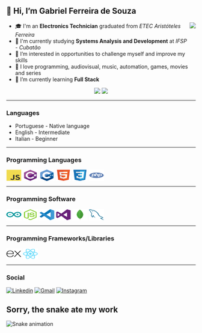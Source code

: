 

## 👋 Hi, I’m Gabriel Ferreira de Souza

<!-- Bio -->  
<img height="130" align="right" src="https://media0.giphy.com/media/ZAaaCK5RhUWxG/200.gif" />
<ul align="left">
<li>🎓 I'm an <strong>Electronics Technician</strong> graduated from <i>ETEC Aristóteles Ferreira</i></li>
<li>🏫 I'm currently studying <strong>Systems Analysis and Development</strong> at <i>IFSP - Cubatão</i></li>
<li>👀 I’m interested in opportunities to challenge myself and improve my skills</li>
<li>💞️ I love programming, audiovisual, music, automation, games, movies and series</li>
<li>🌱 I’m currently learning <strong>Full Stack</strong></li>
</ul>

<div align="center">
<img height="180em" src="https://github-readme-stats.vercel.app/api?username=gsohz&show_icons=true&theme=github_dark" />
<img height="180em" src="https://github-readme-stats.vercel.app/api/top-langs/?username=gsohz&layout=compact&show_icons=true&theme=github_dark&hide=handlebars)"/>
</div>

 <hr>

<!-- Known Languages -->  
### Languages

- Portuguese - Native language
- English - Intermediate
- Italian - Beginner

 <hr>

<!-- Known Programming Languages -->  
### Programming Languages
<div>
 <img align="center" title="Javascript" alt="Javascript" height="30" width="40" src="https://raw.githubusercontent.com/devicons/devicon/master/icons/javascript/javascript-original.svg">
 <img align="center" title="C#" alt="Csharp" height="30" width="40" src="https://raw.githubusercontent.com/devicons/devicon/master/icons/csharp/csharp-original.svg">
 <img align="center" title="C++" alt="Cplusplus" height="30" width="40" src="https://raw.githubusercontent.com/devicons/devicon/master/icons/cplusplus/cplusplus-original.svg">
 <img align="center" title="HTML" alt="HTML" height="30" width="40" src="https://raw.githubusercontent.com/devicons/devicon/master/icons/html5/html5-original.svg">
 <img align="center" title="CSS" alt="CSS" height="30" width="40" src="https://raw.githubusercontent.com/devicons/devicon/master/icons/css3/css3-original.svg">  
 <img align="center" title="PHP" alt="PHP" height="30" width="40" src="https://raw.githubusercontent.com/devicons/devicon/master/icons/php/php-plain.svg">  
</div>

 <hr>

<!-- Known Programming Software --> 
### Programming Software
<div>
  <img align="center" title="Arduino" alt="Arduino" height="30" width="40" src="https://raw.githubusercontent.com/devicons/devicon/master/icons/arduino/arduino-original.svg">  
  <img align="center" title="Node.js" alt="Node.js" height="30" width="40" src="https://raw.githubusercontent.com/devicons/devicon/master/icons/nodejs/nodejs-original.svg">  
  <img align="center" title="VisualStudioCode" alt="VisualStudioCode" height="30" width="40" src="https://raw.githubusercontent.com/devicons/devicon/master/icons/vscode/vscode-original.svg">  
  <img align="center" title="VisualStudio" alt="VisualStudio" height="30" width="40" src="https://raw.githubusercontent.com/devicons/devicon/master/icons/visualstudio/visualstudio-plain.svg"> 
  <img align="center" title="MongoDB" alt="MongoDB" height="30" width="40" src="https://raw.githubusercontent.com/devicons/devicon/master/icons/mongodb/mongodb-original.svg">
 <img align="center" title="MySQL" alt="MySQL" height="30" width="40" src="https://raw.githubusercontent.com/devicons/devicon/master/icons/mysql/mysql-original.svg">
</div>

 <hr>
 
 <!-- Known Programming Frameworks --> 
 ### Programming Frameworks/Libraries
 <div>
   <img align="center" title="Express.js" alt="Express.js" height="30" width="40" src="https://raw.githubusercontent.com/devicons/devicon/master/icons/express/express-original.svg">
   <img align="center" title="React" alt="React" height="30" width="40" src="https://raw.githubusercontent.com/devicons/devicon/master/icons/react/react-original.svg">
 </div>
 
 <hr>
  
  <!-- Social -->
  ### Social
  [![Linkedin](https://img.shields.io/badge/Gabriel%20Ferreira-0077B5?style=for-the-badge&logo=linkedin&logoColor=white)](https://www.linkedin.com/in/gabriel-ferreira-055146210/)
  [![Gmail](https://img.shields.io/badge/Gabriel_Souza-D14836?style=for-the-badge&logo=gmail&logoColor=white)](mailto:gabrielfe.desouza@gmail.com)
  [![Instagram](https://img.shields.io/badge/g.sohz-%23E4405F.svg?style=for-the-badge&logo=Instagram&logoColor=white)](https://www.instagram.com/g.sohz/)
  
  <div>
   <h2> Sorry, the snake ate my work</h2>
  </div>
  
![Snake animation](https://github.com/gsohz/gsohz/blob/output/github-contribution-grid-snake.svg)

